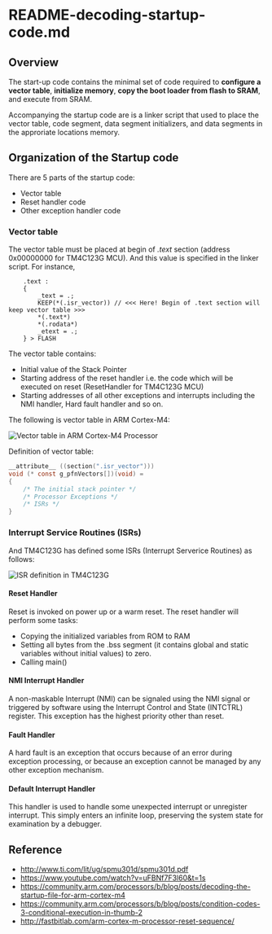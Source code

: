 # README-decoding-startup-code.md

## Overview

The start-up code contains the minimal set of code required to __configure a vector table__, __initialize memory__, __copy the boot loader from flash to SRAM__, and execute from SRAM.

Accompanying the startup code are is a linker script that used to place the vector table, code segment, data segment initializers, and data segments in the approriate locations memory.

## Organization of the Startup code

There are 5 parts of the startup code:

* Vector table
* Reset handler code
* Other exception handler code

### Vector table

The vector table must be placed at begin of _.text_ section (address 0x00000000 for TM4C123G MCU). And this value is specified in the linker script. For instance,

```
    .text :
    {
        _text = .;
        KEEP(*(.isr_vector)) // <<< Here! Begin of .text section will keep vector table >>>
        *(.text*)
        *(.rodata*)
        _etext = .;
    } > FLASH
```

The vector table contains:

* Initial value of the Stack Pointer
* Starting address of the reset handler i.e. the code which will be executed on reset (ResetHandler for TM4C123G MCU)
* Starting addresses of all other exceptions and interrupts including the NMI handler, Hard fault handler and so on.

The following is vector table in ARM Cortex-M4:

![Vector table in ARM Cortex-M4 Processor](https://raw.githubusercontent.com/nhivp/TM4C123_GCC_Prj/docs/imgs/vectortable-generic.png "Vector table in ARM Cortex-M4 Processor")

Definition of vector table:

```c
__attribute__ ((section(".isr_vector")))
void (* const g_pfnVectors[])(void) =
{
    /* The initial stack pointer */
    /* Processor Exceptions */
    /* ISRs */
}
```

### Interrupt Service Routines (ISRs)

And TM4C123G has defined some ISRs (Interrupt Serverice Routines) as follows:

![ISR definition in TM4C123G](https://raw.githubusercontent.com/nhivp/TM4C123_GCC_Prj/docs/imgs/vectortable-tivac.png "ISR definition in TM4C123G")

#### Reset Handler

Reset is invoked on power up or a warm reset. The reset handler will perform some tasks:

* Copying the initialized variables from ROM to RAM
* Setting all bytes from the .bss segment (it contains global and static variables without initial values) to zero.
* Calling main()

#### NMI Interrupt Handler

A non-maskable Interrupt (NMI) can be signaled using the NMI signal or triggered by software using the Interrupt Control and State (INTCTRL) register. This exception has the highest priority other than reset.

#### Fault Handler

A hard fault is an exception that occurs because of an error during exception processing, or because an exception cannot be managed by any other exception mechanism.

#### Default Interrupt Handler

This handler is used to handle some unexpected interrupt or unregister interrupt. This simply enters an infinite loop, preserving the system state for examination by a debugger.

## Reference

* http://www.ti.com/lit/ug/spmu301d/spmu301d.pdf
* https://www.youtube.com/watch?v=uFBNf7F3l60&t=1s
* https://community.arm.com/processors/b/blog/posts/decoding-the-startup-file-for-arm-cortex-m4
* https://community.arm.com/processors/b/blog/posts/condition-codes-3-conditional-execution-in-thumb-2
* http://fastbitlab.com/arm-cortex-m-processor-reset-sequence/